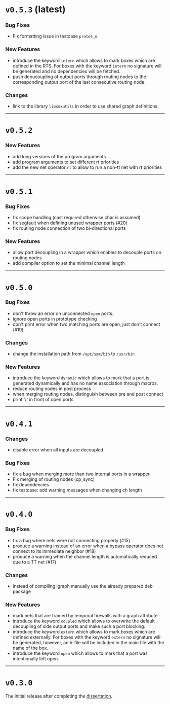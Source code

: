 # `v0.5.3` (latest)

### Bug Fixes

 - Fix formatting issue in testcase `proto4_n`.

### New Features

 - introduce the keyword `intern` which allows to mark boxes which are defined
   in the RTS. For boxes with the keyword `intern` no signature will be
   generated and no dependencies will be fetched.
 - push deoucoupling of output ports through routing nodes to the corresponding
   output port of the last consecutive routing node.

### Changes

 - link to the library `libsmxutils` in order to use shared graph definitions.


-------------------
# `v0.5.2`

### New Features

 - add long versions of the program arguments
 - add program arguments to set different rt priorities
 - add the new net operator `rt` to allow to run a non-tt net with rt
   priorities


-------------------
# `v0.5.1`

### Bug Fixes

 - fix scope handling (cast required otherwise char is assumed)
 - fix segfault when defining unused wrapper ports (#20)
 - fix routing node connection of two bi-directional ports

### New Features

 - allow port decoupling in a wrapper which enables to decouple ports on
   routing nodes
 - add compiler option to set the minimal channel length


-------------------
# `v0.5.0`

### Bug Fixes

 - don't throw an error on unconnected `open` ports.
 - ignore open ports in prototype checking
 - don't print error when two matching ports are open, just don't connect (#19)

### Changes

 - change the installation path from `/opt/smx/bin` to `/usr/bin`

### New Features

 - introduce the keyword `dynamic` which allows to mark that a port is generated
   dynamically and has no name association through macros.
 - reduce routing nodes in post process
 - when merging routing nodes, distinguish between pre and post connect
 - print '/' in front of open ports


-------------------
# `v0.4.1`

### Changes

 - disable error when all inputs are decoupled

### Bug Fixes

 - fix a bug when merging more than two internal ports in a wrapper
 - Fix merging of routing nodes (cp_sync)
 - fix dependencies
 - fix testcase: add warning messages when changing ch length


-------------------
# `v0.4.0`

### Bug Fixes

 - fix a bug where nets were not connecting properly (#15)
 - produce a warning instead of an error when a bypass operator does not
   connect to its immediate neighbor (#18)
 - produce a warning when the channel length is automatically reduced due to a
   TT net (#17)

### Changes

 - instead of compiling igraph manually use the already prepared deb package

### New Features

 - mark nets that are framed by temporal firewalls with a graph attribute
 - introduce the keyword `coupled` which allows to overwrite the default
   decoupling of side output ports and make such a port blocking.
 - introduce the keyword `extern` which allows to mark boxes which are defined
   externally. For boxes with the keyword `extern` no signature will be
   generated, however, an h-file will be included in the main file with the
   name of the box.
 - introduce the keyword `open` which allows to mark that a port was
   intentionally left open.


-------------------
# `v0.3.0`

The initial release after completing the [dissertation](https://uhra.herts.ac.uk/handle/2299/21094).
